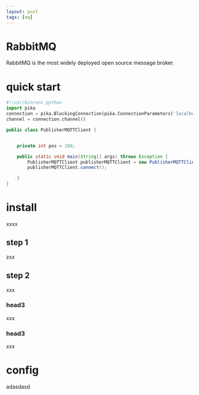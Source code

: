 ```yaml
---
layout: post
tags: [mq]
---
```

# RabbitMQ
RabbitMQ is the most widely deployed open source message broker.

# quick start
```python
#!/usr/bin/env python
import pika
connection = pika.BlockingConnection(pika.ConnectionParameters('localhost'))
channel = connection.channel()
```

```java
public class PublisherMQTTClient {


    private int pos = 100;

    public static void main(String[] args) throws Exception {
        PublisherMQTTClient publisherMQTTClient = new PublisherMQTTClient();
        publisherMQTTClient.connect();

    }
}

```
# install
xxxx

## step 1
zxx

## step 2
xxx

### head3
xxx
### head3
xxx
# config
adasdasd




